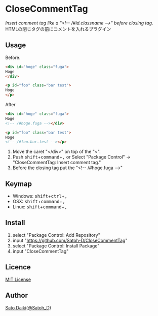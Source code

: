 CloseCommentTag
===============

_Insert comment tag like a "&lt;!-- /#id.classname --&gt;" before closing tag._  
HTMLの閉じタグの前にコメントを入れるプラグイン

## Usage

Before. 

```html
<div id="hoge" class="fuga">
Hoge
</div>

<p id="foo" class="bar test">
Hoge
</p>
```

After
```html
<div id="hoge" class="fuga">
Hoge
<!-- /#hoge.fuga --></div>

<p id="foo" class="bar test">
Hoge
<!-- /#foo.bar.test --></p>
```

1. Move the caret "&lt;/div&gt;" on top of the "&lt;".
2. Push <kbd>shift</kbd>+<kbd>command</kbd>+<kbd>,</kbd> or Select "Package Control" -> "CloseCommentTag: Insert comment tag."
3. Before the closing tag put the "&lt;!-- /#hoge.fuga --&gt;"

## Keymap

- Windows: <kbd>shift</kbd>+<kbd>ctrl</kbd>+<kbd>,</kbd>
- OSX: <kbd>shift</kbd>+<kbd>command</kbd>+<kbd>,</kbd>
- Linux: <kbd>shift</kbd>+<kbd>command</kbd>+<kbd>,</kbd>

## Install

1. select "Package Control: Add Repository"
2. input "https://github.com/Satoh-D/CloseCommentTag"
3. select "Package Control: Install Package"
4. input "CloseCommentTag"

## Licence

[MIT License](https://github.com/tcnksm/tool/blob/master/LICENCE) 

## Author

[Sato Daiki(@Satoh_D)](https://twitter.com/Satoh_D)
